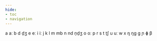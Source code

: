 ```yaml
---
hide:
- toc
- navigation
---
```

a
aː
b
d
d̠ʒ
e
eː
i
iː
j
k
l
m
mb
n
nd
n̠d̠ʒ
o
oː
p
r
s
t
t̠ʃ
u
uː
w
x
ŋ
ŋɡ
ɡ
ɲ
ɸ
β

